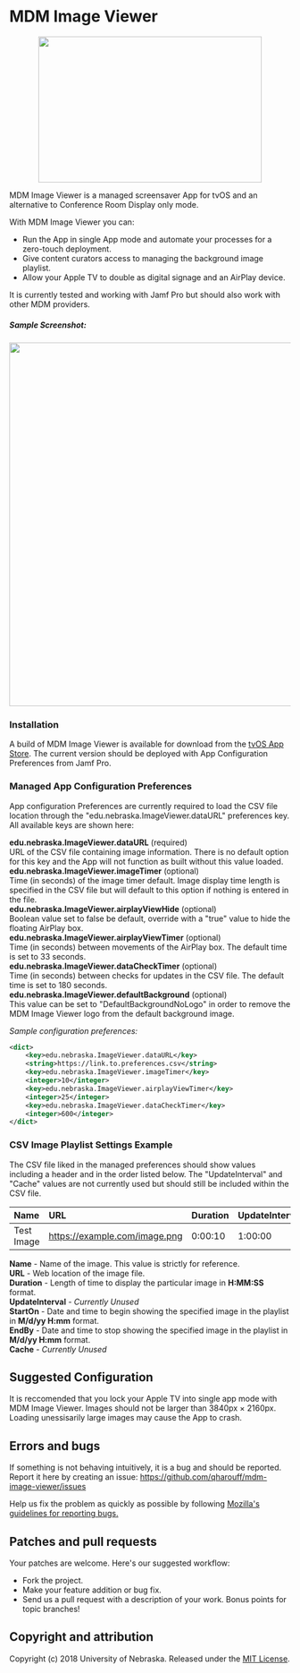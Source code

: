# MDM Image Viewer

<p align="center">
  <img width="400" height="261" src="https://github.com/NU-ITS/mdm-image-viewer/blob/master/Assets/logo.png?raw=true">
</p>

MDM Image Viewer is a managed screensaver App for tvOS and an alternative to Conference Room Display only mode. 

With MDM Image Viewer you can:
* Run the App in single App mode and automate your processes for a zero-touch deployment.
* Give content curators access to managing the background image playlist.
* Allow your Apple TV to double as digital signage and an AirPlay device.

It is currently tested and working with Jamf Pro but should also work with other MDM providers.

##### Sample Screenshot:
<img src="https://github.com/qharouff/mdm-image-viewer/blob/master/Assets/screenshot_example.png?raw=true" width="650">


### Installation

A build of MDM Image Viewer is available for download from the [tvOS App Store](https://itunes.apple.com/WebObjects/MZStore.woa/wa/viewSoftware?id=1439027089&mt=8). The current version should be deployed with App Configuration Preferences from Jamf Pro.



### Managed App Configuration Preferences <br />
App configuration Preferences are currently required to load the CSV file location through the "edu.nebraska.ImageViewer.dataURL" preferences key. All available keys are shown here: <br />

**edu.nebraska.ImageViewer.dataURL** (required) <br />
URL of the CSV file containing image information. There is no default option for this key and the App will not function as built without this value loaded. <br />
**edu.nebraska.ImageViewer.imageTimer** (optional) <br />
Time (in seconds) of the image timer default. Image display time length is specified in the CSV file but will default to this option if nothing is entered in the file. <br />
**edu.nebraska.ImageViewer.airplayViewHide** (optional) <br />
Boolean value set to false be default, override with a "true" value to hide the floating AirPlay box. <br />
**edu.nebraska.ImageViewer.airplayViewTimer** (optional) <br />
Time (in seconds) between movements of the AirPlay box. The default time is set to 33 seconds. <br />
**edu.nebraska.ImageViewer.dataCheckTimer** (optional) <br />
Time (in seconds) between checks for updates in the CSV file. The default time is set to 180 seconds. <br />
**edu.nebraska.ImageViewer.defaultBackground** (optional) <br />
This value can be set to "DefaultBackgroundNoLogo" in order to remove the MDM Image Viewer logo from the default background image. <br />


*Sample configuration preferences:*
```xml
<dict>
	<key>edu.nebraska.ImageViewer.dataURL</key>
	<string>https://link.to.preferences.csv</string>
	<key>edu.nebraska.ImageViewer.imageTimer</key>
	<integer>10</integer>
	<key>edu.nebraska.ImageViewer.airplayViewTimer</key>
	<integer>25</integer>
	<key>edu.nebraska.ImageViewer.dataCheckTimer</key>
	<integer>600</integer>
</dict>
```

### CSV Image Playlist Settings Example
The CSV file liked in the managed preferences should show values including a header and in the order listed below. The "UpdateInterval" and "Cache" values are not currently used but should still be included within the CSV file.

| Name | URL | Duration | UpdateInterval | StartOn | EndBy | Cache |
| :--- | :--- | :--- | :--- | :--- | :--- | :--- |
| Test Image | https://example.com/image.png | 0:00:10 | 1:00:00 | 1/1/18 0:00 | 12/31/99 23:59 | yes |

**Name** - Name of the image. This value is strictly for reference. <br />
**URL** - Web location of the image file. <br />
**Duration** - Length of time to display the particular image in **H:MM:SS** format. <br />
**UpdateInterval** - *Currently Unused* <br />
**StartOn** - Date and time to begin showing the specified image in the playlist in **M/d/yy H:mm** format. <br />
**EndBy** - Date and time to stop showing the specified image in the playlist in **M/d/yy H:mm** format. <br />
**Cache** - *Currently Unused* <br />

## Suggested Configuration
It is reccomended that you lock your Apple TV into single app mode with MDM Image Viewer. Images should not be larger than 3840px × 2160px. Loading unessisarily large images may cause the App to crash.

## Errors and bugs

If something is not behaving intuitively, it is a bug and should be reported.
Report it here by creating an issue: https://github.com/qharouff/mdm-image-viewer/issues

Help us fix the problem as quickly as possible by following [Mozilla's guidelines for reporting bugs.](https://developer.mozilla.org/en-US/docs/Mozilla/QA/Bug_writing_guidelines#General_Outline_of_a_Bug_Report)

## Patches and pull requests

Your patches are welcome. Here's our suggested workflow:
 
* Fork the project.
* Make your feature addition or bug fix.
* Send us a pull request with a description of your work. Bonus points for topic branches!

## Copyright and attribution

Copyright (c) 2018 University of Nebraska. Released under the [MIT License](https://github.com/datamade/your-repo-here/blob/master/LICENSE).
